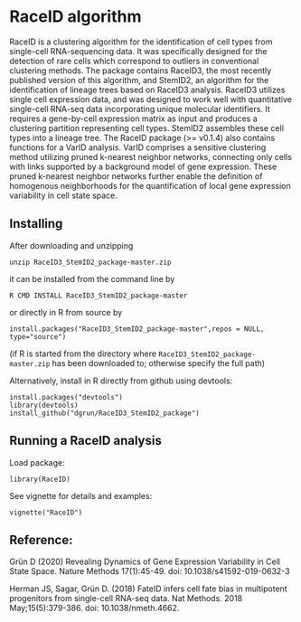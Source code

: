 # RaceID algorithm

RaceID is a clustering algorithm for the identification of cell types
from single-cell RNA-sequencing data. It was specifically designed for
the detection of rare cells which correspond to outliers in
conventional clustering methods. The package contains RaceID3, the
most recently published version of this algorithm, and StemID2, an
algorithm for the identification of lineage trees based on RaceID3
analysis. RaceID3 utilizes single cell expression data, and was
designed to work well with quantitative single-cell RNA-seq data
incorporating unique molecular identifiers. It requires a gene-by-cell
expression matrix as input and produces a clustering partition
representing cell types. StemID2 assembles these cell types into a
lineage tree.
The RaceID package (>= v0.1.4) also contains functions for a VarID
analysis. VarID comprises a sensitive clustering method utilizing pruned
k-nearest neighbor networks, connecting only cells with links
supported by a background model of gene expression. These pruned
k-nearest neighbor networks further enable the definition of homogenous
neighborhoods for the quantification of local gene expression
variability in cell state space.


## Installing

After downloading and unzipping
```
unzip RaceID3_StemID2_package-master.zip 
```

it can be installed from the command line by
```
R CMD INSTALL RaceID3_StemID2_package-master
```

or directly in R from source by
```
install.packages("RaceID3_StemID2_package-master",repos = NULL, type="source")
```
(if R is started from the directory where `RaceID3_StemID2_package-master.zip` has been downloaded to; otherwise specify the full path)


Alternatively, install in R directly from github using devtools:
```
install.packages("devtools")
library(devtools)
install_github("dgrun/RaceID3_StemID2_package")
```

## Running a RaceID analysis

Load package:
```
library(RaceID)
```

See vignette for details and examples:
```
vignette("RaceID")
```

## Reference:

Grün D (2020) Revealing Dynamics of Gene Expression Variability in Cell State Space. Nature Methods 17(1):45-49.  doi: 10.1038/s41592-019-0632-3

Herman JS, Sagar, Grün D. (2018) FateID infers cell fate bias in multipotent progenitors from single-cell RNA-seq data. Nat Methods. 2018 May;15(5):379-386. doi: 10.1038/nmeth.4662.


